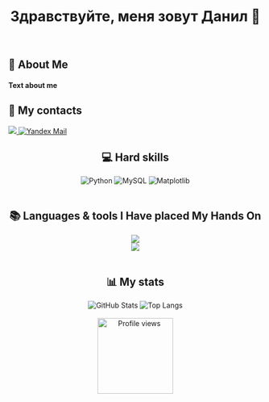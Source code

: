 <h1 align="center">Здравствуйте, меня зовут Данил 👋</h1>
<h4 align="left">
  
</h4>
<br/>
 <h2>💫 About Me</h2>
 
<h4> 
  Text about me
</h4><div align="left"> 
  
<h2>📱 My contacts</h2>
  <a href="https://t.me/dengasbobster">
    <img src="https://img.shields.io/badge/Telegram-2CA5E0?style=for-the-badge&logo=telegram&logoColor=white"/>
  </a>
  
  <a href="mailto:dengad2003@yandex.ru">
  <img src="https://img.shields.io/badge/Yandex_Mail-ffd500?style=for-the-badge&logo=yandex&logoColor=red" alt="Yandex Mail" />
</a>
  
<br/>

<div align="center">
  <h2>💻 Hard skills</h2>
  <div align="center">
  <img src="https://img.shields.io/badge/python-3670A0?style=for-the-badge&logo=python&logoColor=ffdd54" alt="Python" />
  <img src="https://img.shields.io/badge/mysql-4479A1.svg?style=for-the-badge&logo=mysql&logoColor=white" alt="MySQL" />
  <img src="https://img.shields.io/badge/Matplotlib-%230C55A5.svg?style=for-the-badge&logo=matplotlib&logoColor=white" alt="Matplotlib"/>
  </div>
  <div align="center"> 
  </div>

<br/>

 
<h2 align="center">📚 Languages & tools I Have placed My Hands On </h2>

<div align="center">
  <img src="https://skillicons.dev/icons?i=obsidian,vscode,python,java,github" /><br>
  <img src="https://skillicons.dev/icons?i=html,css,git,androidstudio,ubuntu,mysql" /><br>
</div>

<br/>

<h2>📊 My stats</h2>
<picture>
  <!-- Для тёмной темы -->
  <source
    srcset="https://github-readme-stats.vercel.app/api?username=dengas&theme=tokyonight&show_icons=true"
    media="(prefers-color-scheme: dark)"
  />
  <!-- Для светлой темы -->
  <source
    srcset="https://github-readme-stats.vercel.app/api?username=dengas&show_icons=true"
    media="(prefers-color-scheme: light), (prefers-color-scheme: no-preference)"
  />
  <!-- Изображение по умолчанию -->
  <img src="https://github-readme-stats.vercel.app/api?username=dengas&show_icons=true" alt="GitHub Stats" />
</picture>
<picture>
  <!-- Для тёмной темы -->
  <source
    srcset="https://github-readme-stats.vercel.app/api/top-langs/?username=dengas&layout=compact&theme=tokyonight"
    media="(prefers-color-scheme: dark)"
  />
  <!-- Для светлой темы -->
  <source
    srcset="https://github-readme-stats.vercel.app/api/top-langs/?username=dengas&layout=compact"
    media="(prefers-color-scheme: light), (prefers-color-scheme: no-preference)"
  />
  <!-- Изображение по умолчанию -->
  <img src="https://github-readme-stats.vercel.app/api/top-langs/?username=dengas&layout=compact" alt="Top Langs" />
</picture>



 <div align="center">
   <br/>
<a href="https://github.com/dengas">
  <img width="150px" 
       src="https://komarev.com/ghpvc/?username=dengas&label=Profile%20views&color=318CE7&style=for-the-badge" 
       alt="Profile views" /></a>
<a href="https://api.github-star-counter.workers.dev/user/dengas"></a>
 </div>







<!--
🌱 I am currently working on and developing my programming skills.
🔭 I worked on .Net Framework and Hands on experience in Full Stack.
💬 Ask me about Microsoft .Net framework, Full Stack Development, Python.
⚡ Interest in Artifical Intelligence, Machine Learning, Deep Learning, Data Science, Automation, BlockChain development.
✨ I only like perfection.
-->
